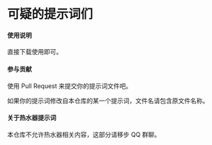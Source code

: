 # 可疑的提示词们

#### 使用说明
直接下载使用即可。

#### 参与贡献
使用 Pull Request 来提交你的提示词文件吧。

如果你的提示词修改自本仓库的某一个提示词，文件名请包含原文件名称。

#### 关于热水器提示词
本仓库不允许热水器相关内容，这部分请移步 QQ 群聊。